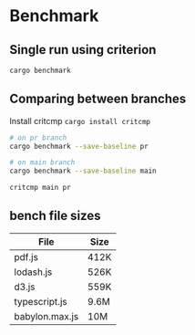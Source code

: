 # Benchmark

## Single run using criterion

```bash
cargo benchmark
```

## Comparing between branches

Install critcmp `cargo install critcmp`

```bash
# on pr branch
cargo benchmark --save-baseline pr

# on main branch
cargo benchmark --save-baseline main

critcmp main pr
```

## bench file sizes

| File           | Size |
| -------------- | ---- |
| pdf.js         | 412K |
| lodash.js      | 526K |
| d3.js          | 559K |
| typescript.js  | 9.6M |
| babylon.max.js |  10M |
